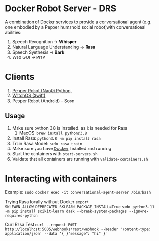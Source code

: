 # Docker Robot Server - DRS

A combination of Docker services to provide a conversational agent (e.g. one embodied by a Pepper humanoid social robot)with conversational abilities:

1. Speech Recognition → **Whisper**
2. Natural Language Understanding → **Rasa**
3. Speech Synthesis → **Bark**
4. Web GUI → **PHP**

# Clients

1. [Pepper Robot (NaoQi Python)](https://github.com/Crowd-Computing-Oulu/drs-naoqi-client)
2. [WatchOS (Swift)](https://github.com/Crowd-Computing-Oulu/watchos-drs-client)
3. Pepper Robot (Android) - Soon
   
## Usage

1. Make sure python 3.8 is installed, as it is needed for Rasa
     1. MacOS: `brew install python@3.8`
2. Install Rasa: `python3.8 -m pip install rasa`
3. Train Rasa Model: `sudo rasa train`
3. Make sure you have [Docker](https://docs.docker.com/desktop/) installed and running
4. Start the containers with `start-servers.sh`
5. Validate that all containers are running with `validate-containers.sh`

# Interacting with containers
Example:
`sudo docker exec -it conversational-agent-server /bin/bash`

Trying Rasa locally without Docker
`export SKLEARN_ALLOW_DEPRECATED_SKLEARN_PACKAGE_INSTALL=True`
`sudo python3.11 -m pip install scikit-learn dask --break-system-packages --ignore-requires-python`

Curl Rasa Test
`curl --request POST http://localhost:5005/webhooks/rest/webhook --header 'content-type: application/json' --data '{ }"message": "hi" }' `

